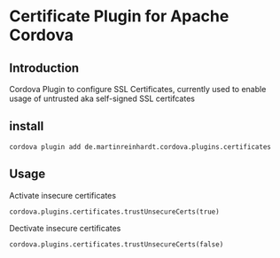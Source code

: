 # Certificate Plugin for Apache Cordova

## Introduction
Cordova Plugin to configure SSL Certificates, currently used to enable usage of untrusted  aka self-signed SSL certifcates


## install

```
cordova plugin add de.martinreinhardt.cordova.plugins.certificates
```

## Usage

Activate insecure certificates
```
cordova.plugins.certificates.trustUnsecureCerts(true)
```

Dectivate insecure certificates
```
cordova.plugins.certificates.trustUnsecureCerts(false)
```
